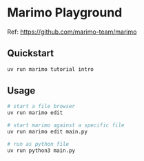 # Marimo Playground

Ref: <https://github.com/marimo-team/marimo>

## Quickstart

```bash
uv run marimo tutorial intro
```

## Usage

```bash
# start a file browser
uv run marimo edit

# start marimo against a specific file
uv run marimo edit main.py

# run as python file
uv run python3 main.py
```
